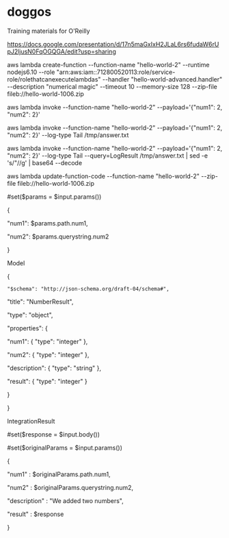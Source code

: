 # doggos
Training materials for O'Reilly

https://docs.google.com/presentation/d/17n5maGxIxH2JLaL6rs6fudaW6rUpJ2ljusN0FqOGQGA/edit?usp=sharing

aws lambda create-function --function-name "hello-world-2" --runtime nodejs6.10 --role "arn:aws:iam::712800520113:role/service-role/rolethatcanexecutelambdas" --handler "hello-world-advanced.handler"  --description "numerical magic" --timeout 10 --memory-size 128 --zip-file fileb://hello-world-1006.zip

aws lambda invoke --function-name "hello-world-2" --payload='{"num1": 2, "num2": 2}'

aws lambda invoke --function-name "hello-world-2" --payload='{"num1": 2, "num2": 2}' --log-type Tail /tmp/answer.txt

aws lambda invoke --function-name "hello-world-2" --payload='{"num1": 2, "num2": 2}' --log-type Tail --query=LogResult /tmp/answer.txt | sed -e 's/"//g' | base64 --decode

aws lambda update-function-code --function-name "hello-world-2" --zip-file fileb://hello-world-1006.zip

#set($params = $input.params())

{

"num1": $params.path.num1,

"num2": $params.querystring.num2

}


Model

{

    "$schema": "http://json-schema.org/draft-04/schema#",

"title": "NumberResult",

"type": "object",

"properties": {

"num1": { "type": "integer" },

"num2": { "type": "integer" },

"description": { "type": "string" },

"result": { "type": "integer" }

}

}

IntegrationResult

#set($response = $input.body())

#set($originalParams = $input.params())

{

"num1" : $originalParams.path.num1,

"num2" : $originalParams.querystring.num2,

"description" : "We added two numbers",

"result" : $response

}
